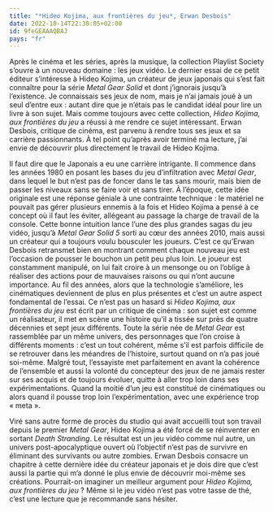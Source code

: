 ```yaml
---
title: "*Hideo Kojima, aux frontières du jeu*, Erwan Desbois"
date: 2022-10-14T22:30:05+02:00
id: 9feGEAAAQBAJ
pays: "fr"
---
```


Après le cinéma et les séries, après la musique, la collection Playlist Society s’ouvre à un nouveau domaine : les jeux vidéo. Le dernier essai de ce petit éditeur s’intéresse à Hideo Kojima, un créateur de jeux japonais qui s’est fait connaître pour la série *Metal Gear Solid* et dont j’ignorais jusqu’à l’existence. Je connaissais ses jeux de nom, mais je n’ai jamais joué à un seul d’entre eux : autant dire que je n’étais pas le candidat idéal pour lire un livre à son sujet. Mais comme toujours avec cette collection, *Hideo Kojima, aux frontières du jeu* a réussi à me rendre ce sujet intéressant. Erwan Desbois, critique de cinéma, est parvenu à rendre tous ses jeux et sa carrière passionnants. À tel point qu’après avoir terminé ma lecture, j’ai envie de découvrir plus directement le travail de Hideo Kojima.

Il faut dire que le Japonais a eu une carrière intrigante. Il commence dans les années 1980 en posant les bases du jeu d’infiltration avec *Metal Gear*, dans lequel le but n’est pas de foncer dans le tas sans mourir, mais bien de passer les niveaux sans se faire voir et sans tirer. À l’époque, cette idée originale est une réponse géniale à une contrainte technique : le matériel ne pouvait pas gérer plusieurs ennemis à la fois et Hideo Kojima a pensé à ce concept où il faut les éviter, allégeant au passage la charge de travail de la console. Cette bonne intuition lance l’une des plus grandes sagas du jeu vidéo, jusqu’à *Metal Gear Solid 5* sorti au cœur des années 2010, mais aussi un créateur qui a toujours voulu bousculer les joueurs. C’est ce qu’Erwan Desbois retransmet bien en montrant comment chaque nouveau jeu est l’occasion de pousser le bouchon un petit peu plus loin. Le joueur est constamment manipulé, on lui fait croire à un mensonge ou on l’oblige à réaliser des actions pour de mauvaises raisons ou qui n’ont aucune importance. Au fil des années, alors que la technologie s’améliore, les cinématiques deviennent de plus en plus présentes et c’est un autre aspect fondamental de l’essai. Ce n’est pas un hasard si *Hideo Kojima, aux frontières du jeu* est écrit par un critique de cinéma : son sujet est comme un réalisateur, il met en scène une histoire qu’il a tissée sur près de quatre décennies et sept jeux différents. Toute la série née de *Metal Gear* est rassemblée par un même univers, des personnages que l’on croise à différents moments : c’est un tout cohérent, même s’il est parfois difficile de se retrouver dans les méandres de l’histoire, surtout quand on n’a pas joué soi-même. Malgré tout, l’essayiste met parfaitement en avant la cohérence de l’ensemble et aussi la volonté du concepteur des jeux de ne jamais rester sur ses acquis et de toujours évoluer, quitte à aller trop loin dans ses expérimentations. Quand la moitié d’un jeu est constitué de cinématiques ou alors quand il pousse trop loin l’expérimentation, avec une expérience trop « meta ».

Viré sans autre forme de procès du studio qui avait accueilli tout son travail depuis le premier *Metal Gear*, Hideo Kojima a été forcé de se réinventer en sortant *Death Stranding*. Le résultat est un jeu vidéo comme nul autre, un univers post-apocalyptique ouvert où l’objectif n’est pas de survivre en éliminant des survivants ou autre zombies. Erwan Desbois consacre un chapitre à cette dernière idée du créateur japonais et je dois dire que c’est aussi la partie qui m’a donné le plus envie de découvrir moi-même ses créations. Pourrait-on imaginer un meilleur argument pour *Hideo Kojima, aux frontières du jeu* ? Même si le jeu vidéo n’est pas votre tasse de thé, c’est une lecture que je recommande sans hésiter. 
